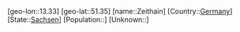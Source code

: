 ﻿---
location: [51.35,13.33]
type: City
tags:
- geo/City


SpocWebEntityId: 35802
isDeleted: false
confidential: public

---
[geo-lon::13.33]
[geo-lat::51.35]
[name::Zeithain]
[Country::[Germany](geo/Continent/Europe/Germany.md)]
[State::[Sachsen](geo/Continent/Europe/Germany/Sachsen.md)]
[Population::]
[Unknown::]

